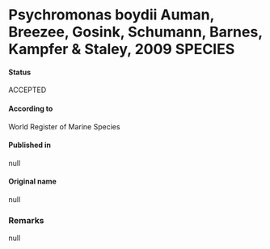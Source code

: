 # Psychromonas boydii Auman, Breezee, Gosink, Schumann, Barnes, Kampfer & Staley, 2009 SPECIES

#### Status
ACCEPTED

#### According to
World Register of Marine Species

#### Published in
null

#### Original name
null

### Remarks
null